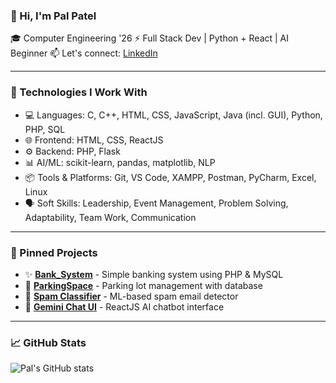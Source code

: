 ### 👋 Hi, I'm Pal Patel
🎓 Computer Engineering '26
⚡ Full Stack Dev | Python + React | AI Beginner
📫 Let's connect: [LinkedIn](https://www.linkedin.com/in/palpatel05/)

---

### 🔧 Technologies I Work With
- 💻 Languages: C, C++, HTML, CSS, JavaScript, Java (incl. GUI), Python, PHP, SQL
- 🌐 Frontend: HTML, CSS, ReactJS
- ⚙️ Backend: PHP, Flask
- 📊 AI/ML: scikit-learn, pandas, matplotlib, NLP
- 📦 Tools & Platforms: Git, VS Code, XAMPP, Postman, PyCharm, Excel, Linux
- 🗣️ Soft Skills: Leadership, Event Management, Problem Solving, Adaptability, Team Work, Communication

---

### 📂 Pinned Projects
- ✨ **[Bank_System](https://github.com/palpatel0504/Bank_System)** - Simple banking system using PHP & MySQL  
- 🚗 **[ParkingSpace](https://github.com/palpatel0504/ParkingSpace)** - Parking lot management with database  
- 🧠 **[Spam Classifier](https://github.com/palpatel0504/spam_classifier_project)** - ML-based spam email detector  
- 🤖 **[Gemini Chat UI](https://github.com/palpatel0504/gemini-clone)** - ReactJS AI chatbot interface

---

### 📈 GitHub Stats
![Pal's GitHub stats](https://github-readme-stats.vercel.app/api?username=palpatel0504&show_icons=true&theme=tokyonight)
